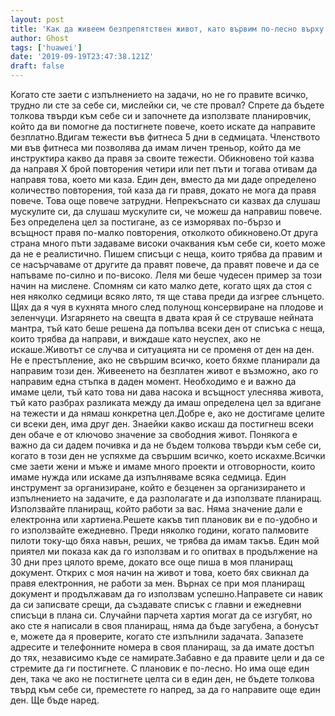 ```yaml
---
layout: post
title: 'Как да живеем безпрепятствен живот, като вървим по-лесно върху себе си'
author: Ghost
tags: ['huawei']
date: '2019-09-19T23:47:38.121Z'
draft: false
---
```


Когато сте заети с изпълнението на задачи, но не го правите всичко, трудно ли сте за себе си, мислейки си, че сте провал? Спрете да бъдете толкова твърди към себе си и започнете да използвате планировчик, който да ви помогне да постигнете повече, което искате да направите безплатно.Вдигам тежести във фитнеса 5 дни в седмицата. Членството ми във фитнеса ми позволява да имам личен треньор, който да ме инструктира какво да правя за своите тежести. Обикновено той казва да направя X брой повторения четири или пет пъти и тогава отивам да направя това, което ми каза. Един ден, вместо да ми даде определено количество повторения, той каза да ги правя, докато не мога да правя повече. Това още повече затрудни. Непрекъснато си казвах да слушаш мускулите си, да слушаш мускулите си, че можеш да направиш повече. Без определена цел за постигане, аз се изморявах по-бързо и всъщност правя по-малко повторения, отколкото обикновено.От друга страна много пъти задаваме високи очаквания към себе си, което може да не е реалистично. Пишем списъци с неща, които трябва да правим и се насърчаваме от другите да правят повече, да правят повече и да се напъваме по-силно и по-високо. Леля ми беше чудесен пример за този начин на мислене. Спомням си като малко дете, когато щях да стоя с нея няколко седмици всяко лято, тя ще става преди да изгрее слънцето. Щях да я чуя в кухнята много след полунощ консервиране на плодове и зеленчуци. Изгарянето на свещта в двата края й се струваше нейната мантра, тъй като беше решена да попълва всеки ден от списъка с неща, които трябва да направи, и виждаше като неуспех, ако не искаше.Животът се случва и ситуацията ни се променя от ден на ден. Не е престъпление, ако не свършим всичко, което бяхме планирали да направим този ден. Живеенето на безплатен живот е възможно, ако го направим една стъпка в даден момент. Необходимо е и важно да имаме цели, тъй като това ни дава насока и всъщност улеснява живота, тъй като разбрах разликата между да имаш определена цел за вдигане на тежести и да нямаш конкретна цел.Добре е, ако не достигаме целите си всеки ден, има друг ден. Знаейки какво искаш да постигнеш всеки ден обаче е от ключово значение за свободния живот. Понякога е важно да си дадем почивка и да не бъдем толкова твърди към себе си, когато в този ден не успяхме да свършим всичко, което искахме.Всички сме заети жени и мъже и имаме много проекти и отговорности, които имаме нужда или искаме да изпълняваме всяка седмица. Един инструмент за организиране, който е безценен за организирането и изпълнението на задачите, е да разполагате и да използвате планиращ. Използвайте планиращ, който работи за вас. Няма значение дали е електронна или хартиена.Решете какъв тип плановик ви е по-удобно и го използвайте ежедневно. Преди няколко години, когато палмовите пилоти току-що бяха навън, реших, че трябва да имам такъв. Един мой приятел ми показа как да го използвам и го опитвах в продължение на 30 дни през цялото време, докато все още пиша в моя планиращ документ. Открих с моя начин на живот и това, което бях свикнал да правя електронния, не работи за мен. Върнах се при моя планиращ документ и продължавам да го използвам успешно.Направете си навик да си записвате срещи, да създавате списък с главни и ежедневни списъци в плана си. Случайни парчета хартия могат да се изгубят, но ако сте я написали в своя планиращ, няма да бъде загубена, а бонусът е, можете да я проверите, когато сте изпълнили задачата. Запазете адресите и телефонните номера в своя планиращ, за да имате достъп до тях, независимо къде се намирате.Забавно е да правите цели и да се стремите да ги постигнете. С плановик е по-лесно. Но има още един ден, така че ако не постигнете целта си в един ден, не бъдете толкова твърд към себе си, преместете го напред, за да го направите още един ден. Ще бъде наред.
